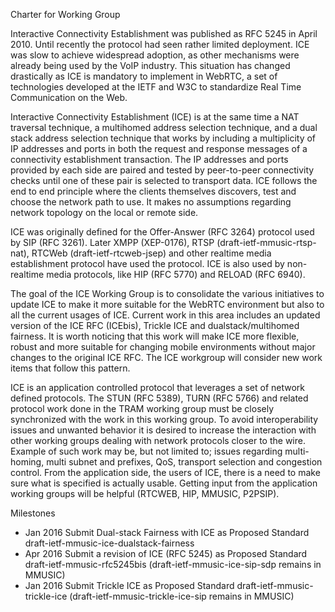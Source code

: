 Charter for Working Group

Interactive Connectivity Establishment was published as RFC 5245 in April 2010. Until recently the protocol had seen rather limited deployment. ICE was slow to achieve widespread adoption, as other mechanisms were already
being used by the VoIP industry. This situation has changed drastically as ICE is mandatory to implement
in WebRTC, a set of technologies developed at the IETF and W3C to standardize Real Time Communication on the Web.

Interactive Connectivity Establishment (ICE) is at the same time a NAT traversal technique, a multihomed address selection technique, and a dual stack address selection technique that works by including a multiplicity of IP addresses and ports in both the request and response messages of a connectivity establishment transaction.  The IP addresses and ports provided by each side are paired and tested by peer-to-peer connectivity checks until one of these pair is selected to transport data. ICE follows the end to end principle where the clients themselves discovers, test and choose the network path to use. It makes no assumptions regarding network topology on the local or remote side.

ICE was originally defined for the Offer-Answer (RFC 3264) protocol used by SIP (RFC 3261). Later XMPP (XEP-0176), RTSP (draft-ietf-mmusic-rtsp-nat), RTCWeb (draft-ietf-rtcweb-jsep) and other realtime media establishment protocol have used the protocol. ICE is also used by non-realtime media protocols, like HIP (RFC 5770) and RELOAD (RFC 6940).

The goal of the ICE Working Group is to consolidate the various initiatives to update ICE to make it more suitable for the WebRTC environment but also to all the current usages of ICE. Current work in this area includes an updated version of the ICE RFC (ICEbis), Trickle ICE and dualstack/multihomed fairness. It is worth noticing that this work will make ICE more flexible, robust and more suitable for changing mobile environments without major changes to the original ICE RFC. The ICE workgroup will consider new work items that follow this pattern.

ICE is an application controlled protocol that leverages a set of network defined protocols. The STUN (RFC 5389), TURN (RFC 5766) and related protocol work done in the TRAM working group must be closely synchronized with the work in this working group. To avoid interoperability issues and unwanted behavior it is desired to increase the interaction with other working groups dealing with network protocols closer to the wire. Example of such work may be, but not limited to; issues regarding multi-homing, multi subnet and prefixes, QoS, transport selection and congestion control. From the application side, the users of ICE, there is a need to make sure what is specified is actually usable. Getting input from the application working groups will be helpful (RTCWEB, HIP, MMUSIC, P2PSIP).



Milestones

- Jan 2016 Submit Dual-stack Fairness with ICE as Proposed Standard
  draft-ietf-mmusic-ice-dualstack-fairness
- Apr 2016 Submit a revision of ICE (RFC 5245) as Proposed Standard
  draft-ietf-mmusic-rfc5245bis
  (draft-ietf-mmusic-ice-sip-sdp remains in MMUSIC)
- Jan 2016 Submit Trickle ICE as Proposed Standard
  draft-ietf-mmusic-trickle-ice
  (draft-ietf-mmusic-trickle-ice-sip remains in MMUSIC)
